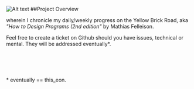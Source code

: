 ![Alt text](http://s14.postimage.org/jbaaw6vdd/logo.png)
##Project Overview

wherein I chronicle my daily/weekly progress on the Yellow Brick Road, aka _"How to Design Programs (2nd edition"_ by Mathias Felleison.

Feel free to create a ticket on Github should you have issues, technical or mental.  They will be addressed eventually\*.



<Br> <Br> <Br> <Br>
\* eventually == this\_eon.
